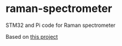# raman-spectrometer
STM32 and Pi code for Raman spectrometer

Based on [this project](https://hackaday.io/project/1279-ramanpi-raman-spectrometer)
